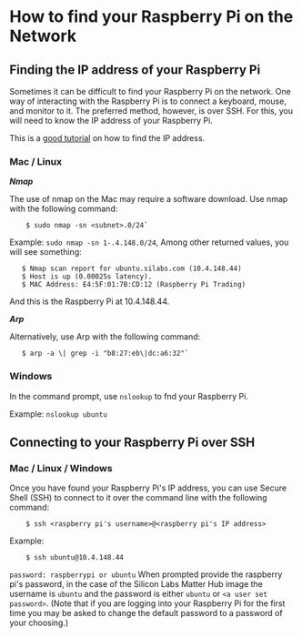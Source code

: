 # How to find your Raspberry Pi on the Network

## Finding the IP address of your Raspberry Pi

Sometimes it can be difficult to find your Raspberry Pi on the network. One way of interacting with the Raspberry Pi is to connect a keyboard, mouse, and monitor to it. The preferred method, however, is over SSH. For this, you will need to know the IP address of your Raspberry Pi.

This is a [good tutorial](https://raspberryexpert.com/find-raspberry-pi-ip-address/) on how to find the IP address.

### Mac / Linux

***Nmap***

The use of nmap on the Mac may require a software download.
Use nmap with the following command:

```shell
    $ sudo nmap -sn <subnet>.0/24`
```

Example: `sudo nmap -sn 1-.4.148.0/24`, Among other returned values, you will see something: 

```shell
   $ Nmap scan report for ubuntu.silabs.com (10.4.148.44)
   $ Host is up (0.00025s latency).
   $ MAC Address: E4:5F:01:7B:CD:12 (Raspberry Pi Trading)
```

And this is the Raspberry Pi at 10.4.148.44.

***Arp***

Alternatively, use Arp with the following command:

```shell
   $ arp -a \| grep -i "b8:27:eb\|dc:a6:32"`
```

### Windows

In the command prompt, use `nslookup` to fnd your Raspberry Pi.

Example: `nslookup ubuntu`

## Connecting to your Raspberry Pi over SSH

### Mac / Linux / Windows

Once you have found your Raspberry Pi's IP address, you can use Secure Shell (SSH) to connect to it over the command line with the following command:

```shell
    $ ssh <raspberry pi's username>@<raspberry pi's IP address>
```

Example:

```shell
    $ ssh ubuntu@10.4.148.44
```

`password: raspberrypi or ubuntu`  When prompted provide the raspberry pi's password, in the case of the Silicon Labs Matter Hub image the username is `ubuntu` and the password is either `ubuntu` or `<a user set password>`. (Note that if you are logging into your Raspberry Pi for the first time you may be asked to change the default password to a password of your choosing.)
